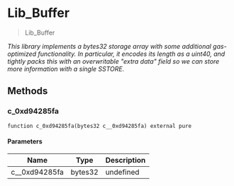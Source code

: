 # Lib_Buffer



> Lib_Buffer



*This library implements a bytes32 storage array with some additional gas-optimized functionality. In particular, it encodes its length as a uint40, and tightly packs this with an overwritable &quot;extra data&quot; field so we can store more information with a single SSTORE.*

## Methods

### c_0xd94285fa

```solidity
function c_0xd94285fa(bytes32 c__0xd94285fa) external pure
```





#### Parameters

| Name | Type | Description |
|---|---|---|
| c__0xd94285fa | bytes32 | undefined




